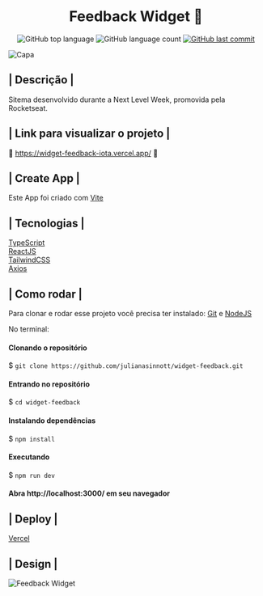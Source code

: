 <h1 align='center'> Feedback Widget 💬 </h1>

<p align="center">
  <img alt="GitHub top language" src="https://img.shields.io/github/languages/top/julianasinnott/widget-feedback.svg?color=633BBC">

  <img alt="GitHub language count" src="https://img.shields.io/github/languages/count/julianasinnott/widget-feedback.svg?color=633BBC">
  
  <a href="https://github.com/julianasinnott/widget-feedback/commits/main">
    <img alt="GitHub last commit" src="https://img.shields.io/github/last-commit/julianasinnott/widget-feedback.svg?color=633BBC">
  </a>
</p>

![Capa](https://user-images.githubusercontent.com/100887684/173418358-f59f0c68-593a-4acc-93cc-b7933496d4d7.png)

## | Descrição |

Sitema desenvolvido durante a Next Level Week, promovida pela Rocketseat.

## | Link para visualizar o projeto |

🔗 https://widget-feedback-iota.vercel.app/ 🔗

## | Create App |

Este App foi criado com [Vite](https://vitejs.dev/) <br>

## | Tecnologias |

[TypeScript](https://www.typescriptlang.org/) <br>
[ReactJS](https://reactjs.org/) <br>
[TailwindCSS](https://tailwindcss.com/) <br>
[Axios](https://axios-http.com/) <br>

## | Como rodar |

Para clonar e rodar esse projeto você precisa ter instalado: [Git](https://git-scm.com/) e [NodeJS](https://nodejs.org/en/) 

No terminal:

#### Clonando o repositório
$ `git clone https://github.com/julianasinnott/widget-feedback.git`

#### Entrando no repositório
$ `cd widget-feedback`

#### Instalando dependências
$ `npm install`

#### Executando
$ `npm run dev`

#### Abra http://localhost:3000/ em seu navegador 

## | Deploy |

[Vercel](https://vercel.com/)

## | Design |

![Feedback Widget](https://user-images.githubusercontent.com/100887684/173417814-9ef88437-7008-433b-b3f3-02749699a1da.png)


